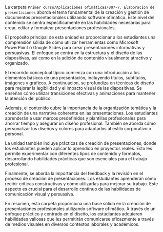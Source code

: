 La carpeta `Primer curso/Aplicaciones ofimáticas/007-7. Elaboracion de presentaciones` aborda el tema fundamental de la creación y gestión de documentos presentacionales utilizando software ofimático. Este nivel del contenido se centra específicamente en las habilidades necesarias para crear, editar y formatear presentaciones profesionales.

El propósito principal de esta unidad es proporcionar a los estudiantes una comprensión sólida de cómo utilizar herramientas como Microsoft PowerPoint o Google Slides para crear presentaciones informativas y persuasivas. El enfoque se centra en la estructura y el diseño de las diapositivas, así como en la adición de contenido visualmente atractivo y organizado.

El recorrido conceptual típico comienza con una introducción a los elementos básicos de una presentación, incluyendo títulos, subtítulos, imágenes y gráficos. A continuación, se profundiza en técnicas de diseño para mejorar la legibilidad y el impacto visual de las diapositivas. Se enseñan cómo utilizar transiciones efectivas y animaciones para mantener la atención del público.

Además, el contenido cubre la importancia de la organización temática y la creación de una narrativa coherente en las presentaciones. Los estudiantes aprenderán a usar marcos predefinidos y plantillas profesionales para ahorrar tiempo y asegurar un diseño profesional. También se aborda cómo personalizar los diseños y colores para adaptarlos al estilo corporativo o personal.

La unidad también incluye prácticas de creación de presentaciones, donde los estudiantes pueden aplicar lo aprendido en proyectos reales. Esto les permite experimentar con diferentes tipos de contenido y formatos, desarrollando habilidades prácticas que son esenciales para el trabajo profesional.

Finalmente, se aborda la importancia del feedback y la revisión en el proceso de creación de presentaciones. Los estudiantes aprenderán cómo recibir críticas constructivas y cómo utilizarlas para mejorar su trabajo. Este aspecto es crucial para el desarrollo continuo de las habilidades de comunicación visual y persuasiva.

En resumen, esta carpeta proporciona una base sólida en la creación de presentaciones profesionales utilizando software ofimático. A través de un enfoque práctico y centrado en el diseño, los estudiantes adquieren habilidades valiosas que les permitirán comunicarse eficazmente a través de medios visuales en diversos contextos laborales y académicos.
